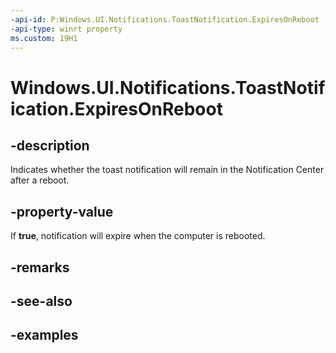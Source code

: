 ```yaml
---
-api-id: P:Windows.UI.Notifications.ToastNotification.ExpiresOnReboot
-api-type: winrt property
ms.custom: 19H1
---
```


<!-- Property syntax.
public bool ExpiresOnReboot { get;  set; }
-->

# Windows.UI.Notifications.ToastNotification.ExpiresOnReboot

## -description

Indicates whether the toast notification will remain in the Notification Center after a reboot.

## -property-value

If **true**, notification will expire when the computer is rebooted.

## -remarks

## -see-also

## -examples


